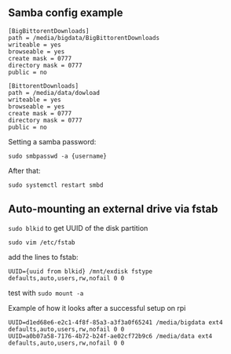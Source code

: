 ## Samba config example

```
[BigBittorentDownloads]
path = /media/bigdata/BigBittorentDownloads
writeable = yes
browseable = yes
create mask = 0777
directory mask = 0777
public = no

[BittorentDownloads]
path = /media/data/dowload
writeable = yes
browseable = yes
create mask = 0777
directory mask = 0777
public = no
```

Setting a samba password:

`sudo smbpasswd -a {username}`

After that:

`sudo systemctl restart smbd`

## Auto-mounting an external drive via fstab

`sudo blkid` to get UUID of the disk partition

`sudo vim /etc/fstab`

add the lines to fstab:

`UUID={uuid from blkid} /mnt/exdisk fstype defaults,auto,users,rw,nofail 0 0`

test with `sudo mount -a`

Example of how it looks after a successful setup on rpi

```
UUID=d1ed68e6-e2c1-4f8f-85a3-a3f3a0f65241 /media/bigdata ext4 defaults,auto,users,rw,nofail 0 0
UUID=a0b07a58-7176-4b72-b24f-ae02cf72b9c6 /media/data ext4 defaults,auto,users,rw,nofail 0 0
```
